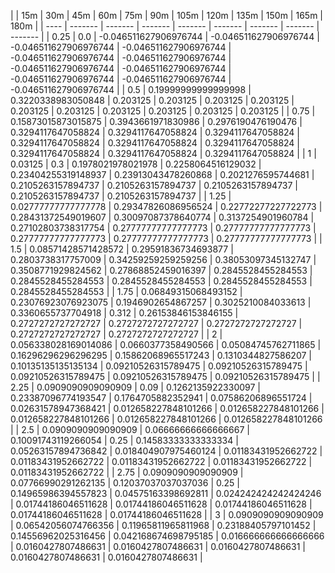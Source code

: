 | | 15m | 30m | 45m | 60m | 75m | 90m | 105m | 120m | 135m | 150m | 165m | 180m | 
| ---- | ------- | ------- | ------- | ------- | ------- | ------- | ------- | ------- |
| 0.25 | 0.0 | -0.046511627906976744 | -0.046511627906976744 | -0.046511627906976744 | -0.046511627906976744 | -0.046511627906976744 | -0.046511627906976744 | -0.046511627906976744 | -0.046511627906976744 | -0.046511627906976744 | -0.046511627906976744 | -0.046511627906976744 | 
| 0.5 | 0.19999999999999998 | 0.3220338983050848 | 0.203125 | 0.203125 | 0.203125 | 0.203125 | 0.203125 | 0.203125 | 0.203125 | 0.203125 | 0.203125 | 0.203125 | 
| 0.75 | 0.15873015873015875 | 0.3943661971830986 | 0.2976190476190476 | 0.3294117647058824 | 0.3294117647058824 | 0.3294117647058824 | 0.3294117647058824 | 0.3294117647058824 | 0.3294117647058824 | 0.3294117647058824 | 0.3294117647058824 | 0.3294117647058824 | 
| 1 | 0.03125 | 0.3 | 0.1978021978021978 | 0.2258064516129032 | 0.23404255319148937 | 0.23913043478260868 | 0.2021276595744681 | 0.2105263157894737 | 0.2105263157894737 | 0.2105263157894737 | 0.2105263157894737 | 0.2105263157894737 | 
| 1.25 | 0.02777777777777778 | 0.29347826086956524 | 0.22772277227722773 | 0.28431372549019607 | 0.30097087378640774 | 0.3137254901960784 | 0.27102803738317754 | 0.27777777777777773 | 0.27777777777777773 | 0.27777777777777773 | 0.27777777777777773 | 0.27777777777777773 | 
| 1.5 | 0.08571428571428572 | 0.29591836734693877 | 0.2803738317757009 | 0.34259259259259256 | 0.38053097345132747 | 0.3508771929824562 | 0.27868852459016397 | 0.2845528455284553 | 0.2845528455284553 | 0.2845528455284553 | 0.2845528455284553 | 0.2845528455284553 | 
| 1.75 | 0.06849315068493152 | 0.23076923076923075 | 0.1946902654867257 | 0.3025210084033613 | 0.3360655737704918 | 0.312 | 0.26153846153846155 | 0.2727272727272727 | 0.2727272727272727 | 0.2727272727272727 | 0.2727272727272727 | 0.2727272727272727 | 
| 2 | 0.056338028169014086 | 0.0660377358490566 | 0.05084745762711865 | 0.16296296296296295 | 0.15862068965517243 | 0.1310344827586207 | 0.10135135135135134 | 0.09210526315789475 | 0.09210526315789475 | 0.09210526315789475 | 0.09210526315789475 | 0.09210526315789475 | 
| 2.25 | 0.0909090909090909 | 0.09 | 0.1262135922330097 | 0.23387096774193547 | 0.1764705882352941 | 0.07586206896551724 | 0.02631578947368421 | 0.012658227848101266 | 0.012658227848101266 | 0.012658227848101266 | 0.012658227848101266 | 0.012658227848101266 | 
| 2.5 | 0.0909090909090909 | 0.06666666666666667 | 0.10091743119266054 | 0.25 | 0.14583333333333334 | 0.05263157894736842 | 0.018404907975460124 | 0.01183431952662722 | 0.01183431952662722 | 0.01183431952662722 | 0.01183431952662722 | 0.01183431952662722 | 
| 2.75 | 0.0909090909090909 | 0.07766990291262135 | 0.12037037037037036 | 0.25 | 0.14965986394557823 | 0.04575163398692811 | 0.024242424242424246 | 0.01744186046511628 | 0.01744186046511628 | 0.01744186046511628 | 0.01744186046511628 | 0.01744186046511628 | 
| 3 | 0.0909090909090909 | 0.06542056074766356 | 0.11965811965811968 | 0.23188405797101452 | 0.14556962025316456 | 0.042168674698795185 | 0.016666666666666666 | 0.0160427807486631 | 0.0160427807486631 | 0.0160427807486631 | 0.0160427807486631 | 0.0160427807486631 | 
